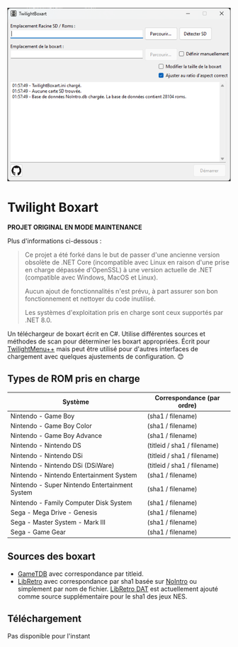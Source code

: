 ﻿﻿![Screenshot](https://github.com/TheRinzler65/TwilightBoxart/blob/main/img/screenshot.png)

# Twilight Boxart

**PROJET ORIGINAL EN MODE MAINTENANCE**

Plus d'informations ci-dessous :

> Ce projet a été forké dans le but de passer d'une ancienne version obsolète de .NET Core (incompatible avec Linux en raison d'une prise en charge dépassée d'OpenSSL) à une version actuelle de .NET (compatible avec Windows, MacOS et Linux).
>
> Aucun ajout de fonctionnalités n'est prévu, à part assurer son bon fonctionnement et nettoyer du code inutilisé.
>
> Les systèmes d'exploitation pris en charge sont ceux supportés par .NET 8.0.

Un téléchargeur de boxart écrit en C#. Utilise différentes sources et méthodes de scan pour déterminer les boxart appropriées.
Écrit pour [TwilightMenu++](https://github.com/DS-Homebrew/TWiLightMenu) mais peut être utilisé pour d'autres interfaces de chargement avec quelques ajustements de configuration. 😊

## Types de ROM pris en charge
Système | Correspondance (par ordre)
 --- | ---
 Nintendo - Game Boy | (sha1 / filename)
 Nintendo - Game Boy Color | (sha1 / filename)
 Nintendo - Game Boy Advance | (sha1 / filename)
 Nintendo - Nintendo DS | (titleid / sha1 / filename)
 Nintendo - Nintendo DSi | (titleid / sha1 / filename)
 Nintendo - Nintendo DSi (DSiWare) | (titleid / sha1 / filename)
 Nintendo - Nintendo Entertainment System | (sha1 / filename)
 Nintendo - Super Nintendo Entertainment System | (sha1 / filename)
 Nintendo - Family Computer Disk System | (sha1 / filename)
 Sega - Mega Drive - Genesis | (sha1 / filename)
 Sega - Master System - Mark III | (sha1 / filename)
 Sega - Game Gear | (sha1 / filename)

## Sources des boxart
* [GameTDB](https://gametdb.com) avec correspondance par titleid.
* [LibRetro](https://github.com/libretro/libretro-thumbnails) avec correspondance par sha1 basée sur [NoIntro](https://datomatic.no-intro.org)  ou simplement par nom de fichier. [LibRetro DAT](https://github.com/libretro/libretro-database/tree/master/dat) est actuellement ajouté comme source supplémentaire pour le sha1 des jeux NES.

## Téléchargement
Pas disponible pour l'instant
